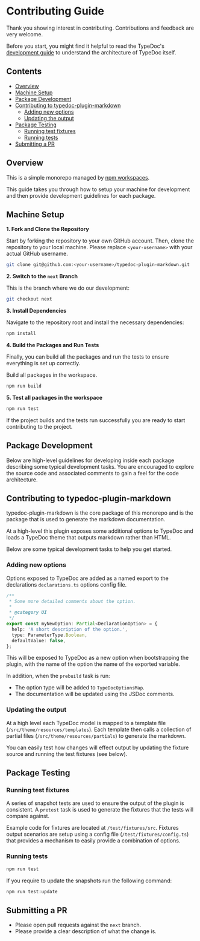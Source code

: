 # Contributing Guide

Thank you showing interest in contributing. Contributions and feedback are very welcome.

Before you start, you might find it helpful to read the TypeDoc's [development guide](https://typedoc.org/guides/development/) to understand the architecture of TypeDoc itself.

## Contents

* [Overview](#overview)
* [Machine Setup](#machine-setup)
* [Package Development](#package-development)
* [Contributing to typedoc-plugin-markdown](#contributing-to-typedoc-plugin-markdown)
  * [Adding new options](#adding-new-options)
  * [Updating the output](#updating-the-output)
* [Package Testing](#package-testing)
  * [Running test fixtures](#running-test-fixtures)
  * [Running tests](#running-tests)
* [Submitting a PR](#submitting-a-pr)

## Overview

This is a simple monorepo managed by [npm workspaces](https://docs.npmjs.com/cli/v7/using-npm/workspaces).

This guide takes you through how to setup your machine for development and then provide development guidelines for each package.

## Machine Setup

**1. Fork and Clone the Repository**

Start by forking the repository to your own GitHub account. Then, clone the repository to your local machine. Please replace `<your-username>` with your actual GitHub username.

```bash
git clone git@github.com:<your-username>/typedoc-plugin-markdown.git
```

**2. Switch to the `next` Branch**

This is the branch where we do our development:

```bash
git checkout next
```

**3. Install Dependencies**

Navigate to the repository root and install the necessary dependencies:

```bash
npm install
```

**4. Build the Packages and Run Tests**

Finally, you can build all the packages and run the tests to ensure everything is set up correctly.

Build all packages in the workspace.

```bash
npm run build
```

**5. Test all packages in the workspace**

```bash
npm run test
```

If the project builds and the tests run successfully you are ready to start contributing to the project.

## Package Development

Below are high-level guidelines for developing inside each package describing some typical development tasks. You are encouraged to explore the source code and associated comments to gain a feel for the code architecture.

## Contributing to typedoc-plugin-markdown

typedoc-plugin-markdown is the core package of this monorepo and is the package that is used to generate the markdown documentation.

At a high-level this plugin exposes some additional options to TypeDoc and loads a TypeDoc theme that outputs markdown rather than HTML.

Below are some typical development tasks to help you get started.

### Adding new options

Options exposed to TypeDoc are added as a named export to the declarations `declarations.ts` options config file.

```ts
/**
 * Some more detailed comments about the option.
 *
 * @category UI
 */
export const myNewOption: Partial<DeclarationOption> = {
  help: 'A short description of the option.',
  type: ParameterType.Boolean,
  defaultValue: false,
};
```

This will be exposed to TypeDoc as a new option when bootstrapping the plugin, with the name of the option the name of the exported variable.

In addition, when the `prebuild` task is run:

* The option type will be added to `TypeDocOptionsMap`.
* The documentation will be updated using the JSDoc comments.

### Updating the output

At a high level each TypeDoc model is mapped to a template file (`/src/theme/resources/templates`). Each template then calls a collection of partial files (`/src/theme/resources/partials`) to generate the markdown.

You can easily test how changes will effect output by updating the fixture source and running the test fixtures (see below).

## Package Testing

### Running test fixtures

A series of snapshot tests are used to ensure the output of the plugin is consistent. A `pretest` task is used to generate the fixtures that the tests will compare against.

Example code for fixtures are located at `/test/fixtures/src`. Fixtures output scenarios are setup using a config file (`/test/fixtures/config.ts`) that provides a mechanism to easily provide a combination of options.

### Running tests

```bash
npm run test
```

If you require to update the snapshots run the following command:

```bash
npm run test:update
```

## Submitting a PR

* Please open pull requests against the `next` branch.
* Please provide a clear description of what the change is.
